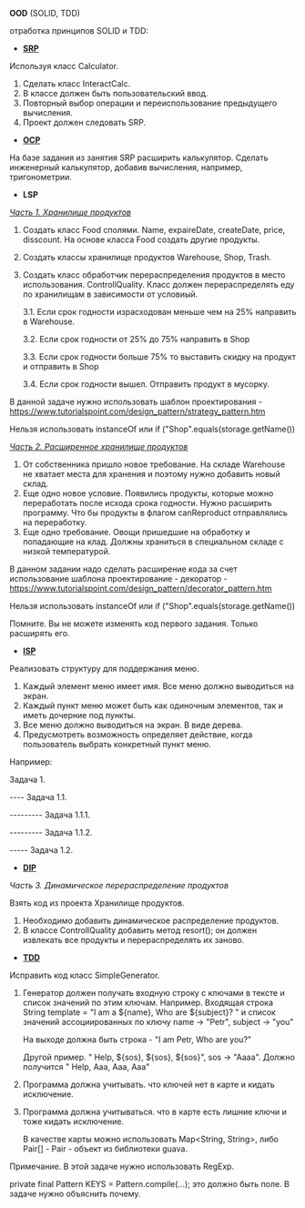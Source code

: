 **OOD** (SOLID, TDD) 

отработка принципов SOLID и TDD:
 * [**SRP**](https://github.com/johnivo/job4j/commit/1b2b42d2c94fdb9a1557d359489f94fe7047b5f7 "калькулятор") 

 Используя класс Calculator.
 1. Сделать класс InteractCalc.
 2. В классе должен быть пользовательский ввод.
 3. Повторный выбор операции и переиспользование предыдущего вычисления.
 4. Проект должен следовать SRP.
 
 * [**OCP**](https://github.com/johnivo/job4j/commit/77ce739e6e54cf0adec584211704930e90b32c46 "инженерный калькулятор")  
 
 На базе задания из занятия SRP расширить калькулятор. 
 Сделать инженерный калькулятор, добавив вычисления, например, тригонометрии.
 
 * **LSP** 
 
 [*Часть 1. Хранилище продуктов*](https://github.com/johnivo/job4j/commit/1dafd6a7f724680f13a318f9c7c4d5c56a896a07 "хранилище продуктов")
 
 1. Создать класс Food сполями. Name, expaireDate, createDate, price, disscount. На основе класса Food создать другие продукты. 
 2. Создать классы хранилище продуктов Warehouse, Shop, Trash. 
 3. Создать класс обработчик перераспределения продуктов в место использования. ControllQuality. Класс должен перераспределять еду по хранилищам в зависимости от условиый.      
     
     3.1. Если срок годности израсходован меньше чем на 25% направить в Warehouse.
     
     3.2. Если срок годности от 25% до 75% направить в Shop 
     
     3.3. Если срок годности больше 75% то выставить скидку на продукт и отправить в Shop 
     
     3.4. Если срок годности вышел. Отправить продукт в мусорку.
 
 В данной задаче нужно использовать шаблон проектирования - https://www.tutorialspoint.com/design_pattern/strategy_pattern.htm
 
 Нельзя использовать instanceOf или if ("Shop".equals(storage.getName())
 
 [*Часть 2. Расширенное хранилище продуктов*](https://github.com/johnivo/job4j/commit/55ee3d584d1a209061a004215a77c85a3d34499b "расширенное хранилище")
 
 1. От собственника пришло новое требование. На складе Warehouse не хватает места для хранения и поэтому нужно добавить новый склад.
 2. Еще одно новое условие. Появились продукты, которые можно переработать после исхода срока годности. Нужно расширить программу. Что бы продукты в флагом canReproduct отправлялись на переработку. 
 3.  Еще одно требование. Овощи пришедшие на обработку и попадающие на клад. Должны храниться в специальном складе с низкой температурой.
 
 В данном задании надо сделать расширение кода за счет использование шаблона проектирование - декоратор - https://www.tutorialspoint.com/design_pattern/decorator_pattern.htm
 
 Нельзя использовать instanceOf или if ("Shop".equals(storage.getName())
 
 
 Помните. Вы не можете изменять код первого задания. Только расширять его.
 
 * [**ISP**](https://github.com/johnivo/job4j/commit/6a84f938f3e9fc88f23514d12cf2979aa0499e5a "меню") 
 
 Реализовать структуру для поддержания меню.
 
 1. Каждый элемент меню имеет имя. Все меню должно выводиться на экран. 
 2. Каждый пункт меню может быть как одиночным элементов, так и иметь дочерние под пункты.
 3. Все меню должно выводиться на экран. В виде дерева.
 4. Предусмотреть возможность определяет действие, когда пользователь выбрать конкретный пункт меню.
 
 Например:
 
 Задача 1.

 ---- Задача 1.1.
 
 --------- Задача 1.1.1.
 
 --------- Задача 1.1.2.
 
 ----- Задача 1.2.
 
 
 * [**DIP**](https://github.com/johnivo/job4j/commit/f300bef492f6f7ed347286298e4891ea8e067298 "перераспределение продуктов") 
 
 *Часть 3. Динамическое перераспределение продуктов* 

 Взять код из проекта Хранилище продуктов. 
 1. Необходимо добавить динамическое распределение продуктов.
 2. В классе ControllQuality добавить метод resort(); он должен извлекать все продукты и перераспределять их заново.
  
 * [**TDD**](https://github.com/johnivo/job4j/commit/863a11dee7130e64e66f7c01220f9cbc268b7954 "SimpleGenerator")
 
 Исправить код класс SimpleGenerator.
  
 1. Генератор должен получать входную строку с ключами в тексте и список значений по этим ключам.
 Например. Входящая строка String template = "I am a ${name}, Who are ${subject}? " 
 и список значений ассоциированных по ключу name -> "Petr", subject -> "you"
 
    На выходе должна быть строка - "I am Petr, Who are you?"
 
    Другой пример. " Help, ${sos}, ${sos}, ${sos}", sos -> "Aaaa". Должно получится " Help, Ааа, Ааа, Ааа" 
 
 2. Программа должна учитывать. что ключей нет в карте и кидать исключение.
 
 3. Программа должна учитываться. что в карте есть лишние ключи и тоже кидать исключение.
 
    В качестве карты можно использовать Map<String, String>, либо Pair[] - Pair - объект из библиотеки guava.
 
 Примечание. В этой задаче нужно использовать RegExp. 
 
 private final Pattern KEYS = Pattern.compile(...); это должно быть поле. В задаче нужно объяснить почему.